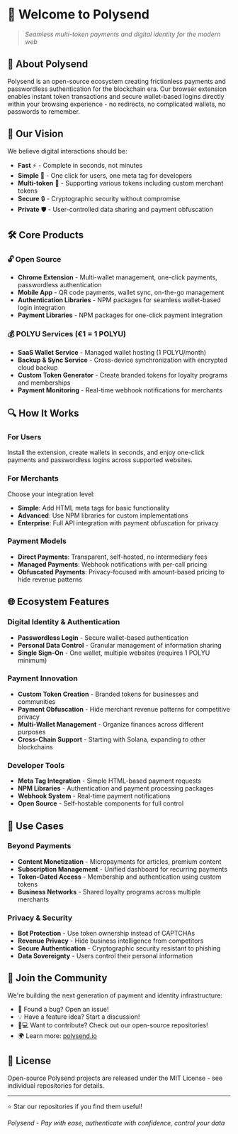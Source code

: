 # 🚀 Welcome to Polysend
> *Seamless multi-token payments and digital identity for the modern web*

## 💫 About Polysend
Polysend is an open-source ecosystem creating frictionless payments and passwordless authentication for the blockchain era. Our browser extension enables instant token transactions and secure wallet-based logins directly within your browsing experience - no redirects, no complicated wallets, no passwords to remember.

## 🌟 Our Vision
We believe digital interactions should be:
- **Fast** ⚡ - Complete in seconds, not minutes
- **Simple** 🧩 - One click for users, one meta tag for developers  
- **Multi-token** 🔄 - Supporting various tokens including custom merchant tokens
- **Secure** 🔒 - Cryptographic security without compromise
- **Private** 🛡️ - User-controlled data sharing and payment obfuscation

## 🛠️ Core Products

### 🔓 Open Source
- **Chrome Extension** - Multi-wallet management, one-click payments, passwordless authentication
- **Mobile App** - QR code payments, wallet sync, on-the-go management
- **Authentication Libraries** - NPM packages for seamless wallet-based login integration
- **Payment Libraries** - NPM packages for one-click payment integration

### 💰 POLYU Services (€1 = 1 POLYU)
- **SaaS Wallet Service** - Managed wallet hosting (1 POLYU/month)
- **Backup & Sync Service** - Cross-device synchronization with encrypted cloud backup
- **Custom Token Generator** - Create branded tokens for loyalty programs and memberships
- **Payment Monitoring** - Real-time webhook notifications for merchants

## 🔍 How It Works

### For Users
Install the extension, create wallets in seconds, and enjoy one-click payments and passwordless logins across supported websites.

### For Merchants
Choose your integration level:
- **Simple**: Add HTML meta tags for basic functionality
- **Advanced**: Use NPM libraries for custom implementations
- **Enterprise**: Full API integration with payment obfuscation for privacy

### Payment Models
- **Direct Payments**: Transparent, self-hosted, no intermediary fees
- **Managed Payments**: Webhook notifications with per-call pricing
- **Obfuscated Payments**: Privacy-focused with amount-based pricing to hide revenue patterns

## 🌐 Ecosystem Features

### Digital Identity & Authentication
- **Passwordless Login** - Secure wallet-based authentication
- **Personal Data Control** - Granular management of information sharing
- **Single Sign-On** - One wallet, multiple websites (requires 1 POLYU minimum)

### Payment Innovation
- **Custom Token Creation** - Branded tokens for businesses and communities
- **Payment Obfuscation** - Hide merchant revenue patterns for competitive privacy  
- **Multi-Wallet Management** - Organize finances across different purposes
- **Cross-Chain Support** - Starting with Solana, expanding to other blockchains

### Developer Tools
- **Meta Tag Integration** - Simple HTML-based payment requests
- **NPM Libraries** - Authentication and payment processing packages
- **Webhook System** - Real-time payment notifications
- **Open Source** - Self-hostable components for full control

## 🎯 Use Cases

### Beyond Payments
- **Content Monetization** - Micropayments for articles, premium content
- **Subscription Management** - Unified dashboard for recurring payments
- **Token-Gated Access** - Membership and authentication using custom tokens
- **Business Networks** - Shared loyalty programs across multiple merchants

### Privacy & Security
- **Bot Protection** - Use token ownership instead of CAPTCHAs
- **Revenue Privacy** - Hide business intelligence from competitors
- **Secure Authentication** - Cryptographic security resistant to phishing
- **Data Sovereignty** - Users control their personal information

## 🤝 Join the Community
We're building the next generation of payment and identity infrastructure:
- 🐛 Found a bug? Open an issue!
- 💡 Have a feature idea? Start a discussion!
- 🧑💻 Want to contribute? Check out our open-source repositories!
- 🌍 Learn more: [polysend.io](https://polysend.io)

## 📜 License
Open-source Polysend projects are released under the MIT License - see individual repositories for details.

---
⭐ Star our repositories if you find them useful!

*Polysend - Pay with ease, authenticate with confidence, control your data*

